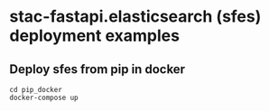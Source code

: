 # stac-fastapi.elasticsearch (sfes) deployment examples

## Deploy sfes from pip in docker

```shell
cd pip_docker
docker-compose up
```
